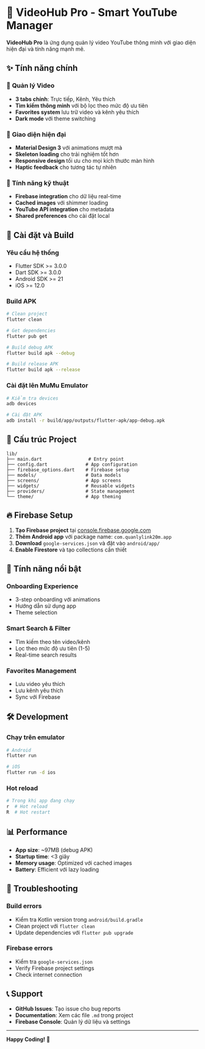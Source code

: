 # 📱 VideoHub Pro - Smart YouTube Manager

**VideoHub Pro** là ứng dụng quản lý video YouTube thông minh với giao diện hiện đại và tính năng mạnh mẽ.

## ✨ **Tính năng chính**

### 🎯 **Quản lý Video**
- **3 tabs chính**: Trực tiếp, Kênh, Yêu thích
- **Tìm kiếm thông minh** với bộ lọc theo mức độ ưu tiên
- **Favorites system** lưu trữ video và kênh yêu thích
- **Dark mode** với theme switching

### 🎨 **Giao diện hiện đại**
- **Material Design 3** với animations mượt mà
- **Skeleton loading** cho trải nghiệm tốt hơn
- **Responsive design** tối ưu cho mọi kích thước màn hình
- **Haptic feedback** cho tương tác tự nhiên

### 🔧 **Tính năng kỹ thuật**
- **Firebase integration** cho dữ liệu real-time
- **Cached images** với shimmer loading
- **YouTube API integration** cho metadata
- **Shared preferences** cho cài đặt local

## 🚀 **Cài đặt và Build**

### **Yêu cầu hệ thống**
- Flutter SDK >= 3.0.0
- Dart SDK >= 3.0.0
- Android SDK >= 21
- iOS >= 12.0

### **Build APK**
```bash
# Clean project
flutter clean

# Get dependencies
flutter pub get

# Build debug APK
flutter build apk --debug

# Build release APK
flutter build apk --release
```

### **Cài đặt lên MuMu Emulator**
```bash
# Kiểm tra devices
adb devices

# Cài đặt APK
adb install -r build/app/outputs/flutter-apk/app-debug.apk
```

## 📱 **Cấu trúc Project**

```
lib/
├── main.dart                 # Entry point
├── config.dart              # App configuration
├── firebase_options.dart    # Firebase setup
├── models/                  # Data models
├── screens/                 # App screens
├── widgets/                 # Reusable widgets
├── providers/               # State management
└── theme/                   # App theming
```

## 🔥 **Firebase Setup**

1. **Tạo Firebase project** tại [console.firebase.google.com](https://console.firebase.google.com)
2. **Thêm Android app** với package name: `com.quanlylink20m.app`
3. **Download** `google-services.json` và đặt vào `android/app/`
4. **Enable Firestore** và tạo collections cần thiết

## 🎯 **Tính năng nổi bật**

### **Onboarding Experience**
- 3-step onboarding với animations
- Hướng dẫn sử dụng app
- Theme selection

### **Smart Search & Filter**
- Tìm kiếm theo tên video/kênh
- Lọc theo mức độ ưu tiên (1-5)
- Real-time search results

### **Favorites Management**
- Lưu video yêu thích
- Lưu kênh yêu thích
- Sync với Firebase

## 🛠 **Development**

### **Chạy trên emulator**
```bash
# Android
flutter run

# iOS
flutter run -d ios
```

### **Hot reload**
```bash
# Trong khi app đang chạy
r  # Hot reload
R  # Hot restart
```

## 📊 **Performance**

- **App size**: ~97MB (debug APK)
- **Startup time**: <3 giây
- **Memory usage**: Optimized với cached images
- **Battery**: Efficient với lazy loading

## 🔧 **Troubleshooting**

### **Build errors**
- Kiểm tra Kotlin version trong `android/build.gradle`
- Clean project với `flutter clean`
- Update dependencies với `flutter pub upgrade`

### **Firebase errors**
- Kiểm tra `google-services.json`
- Verify Firebase project settings
- Check internet connection

## 📞 **Support**

- **GitHub Issues**: Tạo issue cho bug reports
- **Documentation**: Xem các file `.md` trong project
- **Firebase Console**: Quản lý dữ liệu và settings

---

**Happy Coding! 🎉**
